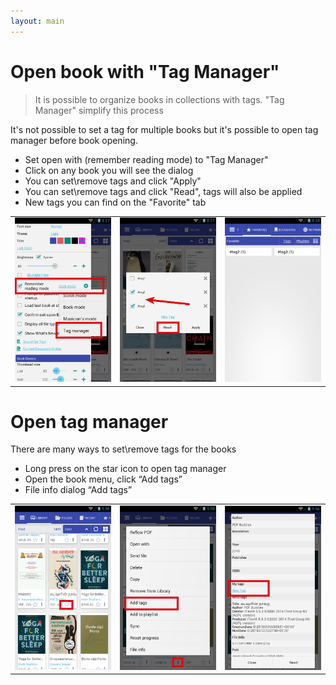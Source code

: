 ```yaml
---
layout: main
---
```


# Open book with "Tag Manager"

> It is possible to organize books in collections with tags. "Tag Manager" simplify this process

It's not possible to set a tag for multiple books but it's possible to open tag manager before book opening.

* Set open with (remember reading mode) to "Tag Manager"
* Click on any book you will see the dialog
* You can set\remove tags and click "Apply"
* You can set\remove tags and click "Read", tags will also be applied
* New tags you can find on the "Favorite" tab

||||
|-|-|-|
|![](1.png)|![](2.png)|![](3.png)|


# Open tag manager

There are many ways to set\remove tags for the books

* Long press on the star icon to open tag manager
* Open the book menu, click “Add tags”
* File info dialog “Add tags”

||||
|-|-|-|
|![](4.png)|![](5.png)|![](6.png)|
